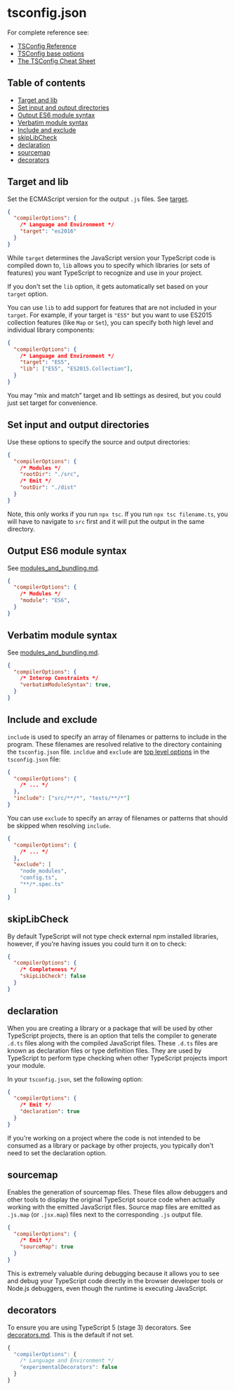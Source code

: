 # tsconfig.json

For complete reference see:

- [TSConfig Reference](https://www.typescriptlang.org/tsconfig)
- [TSConfig base options](https://github.com/tsconfig/bases/tree/main/bases)
- [The TSConfig Cheat Sheet](https://www.totaltypescript.com/tsconfig-cheat-sheet)

## Table of contents

<!-- toc -->

- [Target and lib](#target-and-lib)
- [Set input and output directories](#set-input-and-output-directories)
- [Output ES6 module syntax](#output-es6-module-syntax)
- [Verbatim module syntax](#verbatim-module-syntax)
- [Include and exclude](#include-and-exclude)
- [skipLibCheck](#skiplibcheck)
- [declaration](#declaration)
- [sourcemap](#sourcemap)
- [decorators](#decorators)

<!-- tocstop -->

## Target and lib

Set the ECMAScript version for the output `.js` files. See [target](https://www.typescriptlang.org/tsconfig#target).

```json
{
  "compilerOptions": {
    /* Language and Environment */
    "target": "es2016"
  }
}
```

While `target` determines the JavaScript version your TypeScript code is compiled down to, `lib` allows you to specify which libraries (or sets of features) you want TypeScript to recognize and use in your project. 

If you don't set the `lib` option, it gets automatically set based on your `target` option. 

You can use `lib` to add support for features that are not included in your `target`. For example, if your target is `"ES5"` but you want to use ES2015 collection features (like `Map` or `Set`), you can specify both high level and individual library components: 

```json
{
  "compilerOptions": {
    /* Language and Environment */
    "target": "ES5",
    "lib": ["ES5", "ES2015.Collection"],
  }
}
```

You may “mix and match” target and lib settings as desired, but you could just set target for convenience.

## Set input and output directories

Use these options to specify the source and output directories:

```json
{
  "compilerOptions": {
    /* Modules */
    "rootDir": "./src",
    /* Emit */
    "outDir": "./dist"
  }
}
```

Note, this only works if you run `npx tsc`. If you run `npx tsc filename.ts`, you will have to navigate to `src` first and it will put the output in the same directory.

## Output ES6 module syntax

See [modules_and_bundling.md](modules_and_bundling.md).

```json
{
  "compilerOptions": {
    /* Modules */
    "module": "ES6",
  }
}
```

## Verbatim module syntax 

See [modules_and_bundling.md](modules_and_bundling.md).

```json
{
  "compilerOptions": {
    /* Interop Constraints */
    "verbatimModuleSyntax": true,
  }
}
```

## Include and exclude 

`include` is used to specify an array of filenames or patterns to include in the program. These filenames are resolved relative to the directory containing the `tsconfig.json` file. `incldue` and `exclude` are [top level options](https://www.typescriptlang.org/tsconfig) in the `tsconfig.json` file:

```json
{
  "compilerOptions": {
    /* ... */
  },
  "include": ["src/**/*", "tests/**/*"]
}
```

You can use `exclude` to specify an array of filenames or patterns that should be skipped when resolving `include`.

```json
{
  "compilerOptions": {
    /* ... */
  },
  "exclude": [
    "node_modules",
    "config.ts",
    "**/*.spec.ts"
  ]
}
```

## skipLibCheck

By default TypeScript will not type check external npm installed libraries, however, if you're having issues you could turn it on to check:

```json
{
  "compilerOptions": {
    /* Completeness */
    "skipLibCheck": false
  }
}
```

## declaration

When you are creating a library or a package that will be used by other TypeScript projects, there is an option that tells the compiler to generate `.d.ts` files along with the compiled JavaScript files. These `.d.ts` files are known as declaration files or type definition files. They are used by TypeScript to perform type checking when other TypeScript projects import your module. 

In your `tsconfig.json`, set the following option:

```json
{
  "compilerOptions": {
    /* Emit */
    "declaration": true
  }
}
```

If you're working on a project where the code is not intended to be consumed as a library or package by other projects, you typically don't need to set the declaration option.

## sourcemap 

Enables the generation of sourcemap files. These files allow debuggers and other tools to display the original TypeScript source code when actually working with the emitted JavaScript files. Source map files are emitted as `.js.map` (or `.jsx.map`) files next to the corresponding `.js` output file.

```json
{
  "compilerOptions": {
    /* Emit */
    "sourceMap": true
  }
}
```

This is extremely valuable during debugging because it allows you to see and debug your TypeScript code directly in the browser developer tools or Node.js debuggers, even though the runtime is executing JavaScript.

## decorators

To ensure you are using TypeScript 5 (stage 3) decorators. See [decorators.md](decorators.md). This is the default if not set.

```typescript
{
  "compilerOptions": {
    /* Language and Environment */
    "experimentalDecorators": false
  }
}
```
